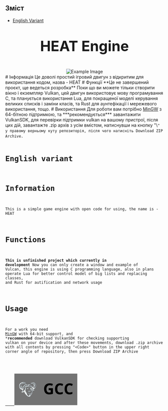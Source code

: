 ## Зміст
- [English Variant](#english-variant)
<center>
    <p style="font-size:45px"><b>HEAT Engine</b></p>
    <img src="https://freziyt223.github.io/Simple-Vulkan-Game-Engine/icon.png" alt="Example Image">
</center>
# Інформація
Це доволі простий ігровий двигун з відкритим для використання кодом, назва - HEAT
# Функції
**Це не завершений проєкт, ще ведеться розробка** Поки що ви можете тільки створити вікно і екземпляр Vulkan, цей двигун використовує мову програмування C, та планується використання Lua, для покращеної моделі керування великих списків і заміни класів, та Rust для аунтефікації і мережевого використання, тощо.
# Використання
Для роботи вам потрібно <a href="https://code.visualstudio.com/docs/cpp/config-mingw"
target="_blank">MinGW</a> з 64-бітною підтримкою, та ***рекомендується*** завантажити VulkanSDK, для перевірки підтримки vulkan на вашому пристрої, після цих дій, завантажте .zip архів з усім вмістом, натиснувши на кнопку "\<Code>" у правому верньому куту репозиторія, після чого натисніть Download ZIP Archive.

# English variant
# Information
This is a simple game engine with open code for using, the name is - HEAT
# Functions
**This is unfinished project which currently in development** Now you can only create a window and example of Vulcan, this engine is using C programming language, also in plans operate Lua for better control model of big lists and replacing classes, and Rust for autification and network usage
# Usage
For a work you need  <a href="https://code.visualstudio.com/docs/cpp/config-mingw"
target="_blank">MinGW</a> with 64-bit support, and ***recommended** download VulkanSDK for checking supporting vulkan on your device and after these movements, download .zip archive with all contents by pressing "\<Code>" button in the upper right corner angle of repository, then press Download ZIP Archive


<link rel="stylesheet" href="button.css">
<a href="https://code.visualstudio.com/docs/cpp/config-mingw#_prerequisites" target="_blank">
    <img src="GCC2.png" class="gcc">
</a>